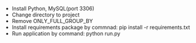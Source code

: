 - Install Python, MySQL(port 3306)
- Change directory to project
- Remove ONLY_FULL_GROUP_BY
- Install requirements package by commnad:
  pip install -r requirements.txt
- Run application by command:
  python run.py
